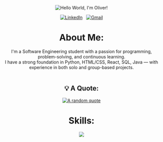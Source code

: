
<div align="center">

![Hello World, I'm Oliver!](header2.gif)
<br>

[![LinkedIn](https://skillicons.dev/icons?i=linkedin)](https://www.linkedin.com/in/olihenderson/) &nbsp;
[![Gmail](https://skillicons.dev/icons?i=gmail)](mailto:oliverhenderson33@gmail.com?subject=Hello%20Oliver,%20From%20Github)

# About Me:
I'm a Software Engineering student with a passion for programming, problem-solving, and continuous learning. <br>I have a strong foundation in Python, HTML/CSS, React, SQL, Java — with experience in both solo and group-based projects.<br>
<br>

## 💡 A Quote:

[![A random quote](https://quotes-github-readme.vercel.app/api?type=horizontal&theme=dark)](https://github.com/piyushsuthar/github-readme-quotes)
<br>

# Skills:
<p align="center">
  <a href="https://skillicons.dev">
    <img src="https://skillicons.dev/icons?i=js,html,css,blender,c,cs,godot,java,lua,py" />
  </a>
</p>


<div align="center">


